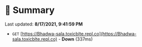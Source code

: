 # 📖 Summary
Last updated: **8/17/2021, 9:41:59 PM**

- `GET` [https://Bhadwa-sala.toxicblte.repl.co](https://Bhadwa-sala.toxicblte.repl.co) - **Down** (337ms)
